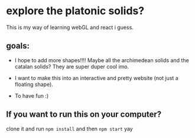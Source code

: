 # explore the platonic solids?

This is my way of learning webGL and react i guess.

## goals:

- I hope to add more shapes!!!!
Maybe all the archimedean solids and the catalan solids? They are super duper cool imo.

- I want to make this into an interactive and pretty website (not just a floating shape).

- To have fun :)

## If you want to run this on your computer?

clone it and run `npm install` and then `npm start` yay
